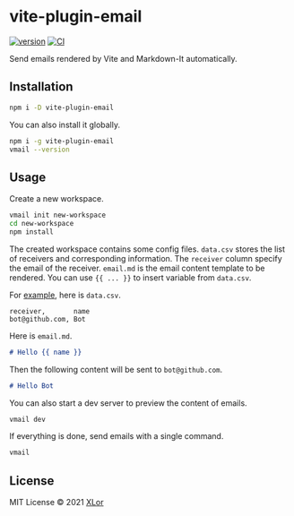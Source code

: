 # vite-plugin-email

[![version](https://img.shields.io/npm/v/vite-plugin-email?color=rgb%2850%2C203%2C86%29&label=vite-plugin-email)](https://www.npmjs.com/package/yjl9903/vite-plugin-email) [![CI](https://github.com/yjl9903/vite-plugin-email/actions/workflows/ci.yml/badge.svg)](https://github.com/yjl9903/vite-plugin-email/actions/workflows/ci.yml)

Send emails rendered by Vite and Markdown-It automatically.

## Installation

```bash
npm i -D vite-plugin-email
```

You can also install it globally.

```bash
npm i -g vite-plugin-email
vmail --version
```

## Usage

Create a new workspace.

```bash
vmail init new-workspace
cd new-workspace
npm install
```

The created workspace contains some config files. `data.csv` stores the list of receivers and corresponding information. The `receiver` column specify the email of the receiver. `email.md` is the email content template to be rendered. You can use `{{ ... }}` to insert variable from `data.csv`.

For [example](https://github.com/yjl9903/vite-plugin-email/tree/main/example), here is `data.csv`.

```csv
receiver,       name
bot@github.com, Bot
```

Here is `email.md`.

```md
# Hello {{ name }}
```

Then the following content will be sent to `bot@github.com`.

```md
# Hello Bot
```

You can also start a dev server to preview the content of emails.

```bash
vmail dev
```

If everything is done, send emails with a single command.

```bash
vmail
```

## License

MIT License © 2021 [XLor](https://github.com/yjl9903)
